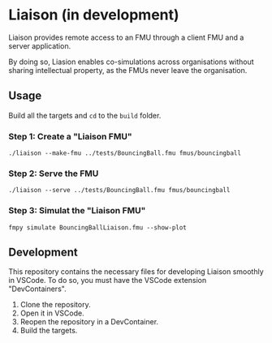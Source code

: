 # Liaison (in development)

Liaison provides remote access to an FMU through a client FMU and a server application.

By doing so, Liasion enables co-simulations across organisations without sharing intellectual property, as the FMUs never leave the organisation. 

## Usage

Build all the targets and `cd` to the `build` folder.

### Step 1: Create a "Liaison FMU"

``./liaison --make-fmu ../tests/BouncingBall.fmu fmus/bouncingball``

### Step 2: Serve the FMU 

``./liaison --serve ../tests/BouncingBall.fmu fmus/bouncingball``

### Step 3: Simulat the "Liaison FMU"

``fmpy simulate BouncingBallLiaison.fmu --show-plot``


## Development

This repository contains the necessary files for developing Liaison smoothly in VSCode. To do so, you must have the VSCode extension "DevContainers". 

1. Clone the repository. 
2. Open it in VSCode.
3. Reopen the repository in a DevContainer. 
4. Build the targets.

